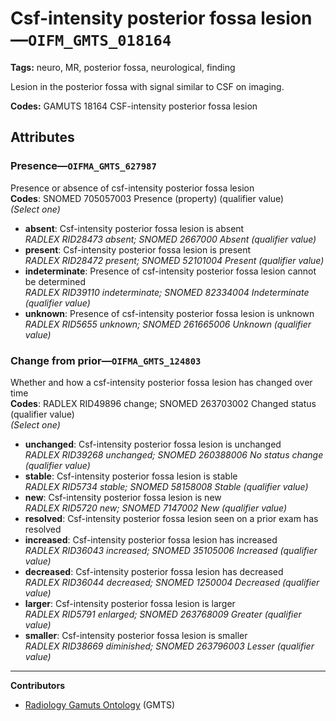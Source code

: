 # Csf-intensity posterior fossa lesion—`OIFM_GMTS_018164`

**Tags:** neuro, MR, posterior fossa, neurological, finding

Lesion in the posterior fossa with signal similar to CSF on imaging.

**Codes:** GAMUTS 18164 CSF-intensity posterior fossa lesion

## Attributes

### Presence—`OIFMA_GMTS_627987`

Presence or absence of csf-intensity posterior fossa lesion  
**Codes**: SNOMED 705057003 Presence (property) (qualifier value)  
*(Select one)*

- **absent**: Csf-intensity posterior fossa lesion is absent  
_RADLEX RID28473 absent; SNOMED 2667000 Absent (qualifier value)_
- **present**: Csf-intensity posterior fossa lesion is present  
_RADLEX RID28472 present; SNOMED 52101004 Present (qualifier value)_
- **indeterminate**: Presence of csf-intensity posterior fossa lesion cannot be determined  
_RADLEX RID39110 indeterminate; SNOMED 82334004 Indeterminate (qualifier value)_
- **unknown**: Presence of csf-intensity posterior fossa lesion is unknown  
_RADLEX RID5655 unknown; SNOMED 261665006 Unknown (qualifier value)_

### Change from prior—`OIFMA_GMTS_124803`

Whether and how a csf-intensity posterior fossa lesion has changed over time  
**Codes**: RADLEX RID49896 change; SNOMED 263703002 Changed status (qualifier value)  
*(Select one)*

- **unchanged**: Csf-intensity posterior fossa lesion is unchanged  
_RADLEX RID39268 unchanged; SNOMED 260388006 No status change (qualifier value)_
- **stable**: Csf-intensity posterior fossa lesion is stable  
_RADLEX RID5734 stable; SNOMED 58158008 Stable (qualifier value)_
- **new**: Csf-intensity posterior fossa lesion is new  
_RADLEX RID5720 new; SNOMED 7147002 New (qualifier value)_
- **resolved**: Csf-intensity posterior fossa lesion seen on a prior exam has resolved  
- **increased**: Csf-intensity posterior fossa lesion has increased  
_RADLEX RID36043 increased; SNOMED 35105006 Increased (qualifier value)_
- **decreased**: Csf-intensity posterior fossa lesion has decreased  
_RADLEX RID36044 decreased; SNOMED 1250004 Decreased (qualifier value)_
- **larger**: Csf-intensity posterior fossa lesion is larger  
_RADLEX RID5791 enlarged; SNOMED 263768009 Greater (qualifier value)_
- **smaller**: Csf-intensity posterior fossa lesion is smaller  
_RADLEX RID38669 diminished; SNOMED 263796003 Lesser (qualifier value)_

---

**Contributors**

- [Radiology Gamuts Ontology](https://gamuts.net/) (GMTS)